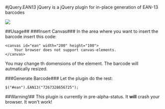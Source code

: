 #jQuery.EAN13
jQuery is a jQuery plugin for in-place generation of EAN-13 barcodes

<img src="https://raw.github.com/joushx/jQuery.EAN13/master/barcode.png"/>

##Usage##
###Insert Canvas###
In the area where you want to insert the barcode insert this code:

```
<canvas id="ean" width="200" height="100">
	Your browser does not support canvas-elements.
</canvas>
```

You may change th domensions of the element. The barcode will autmatically resized.

###Generate Barcode###
Let the plugin do the rest:

```
$("#ean").EAN13("7267328656725");
```

##Warning!##
This plugin is currently in pre-alpha-status. It **will** crash your browser. It won't work!